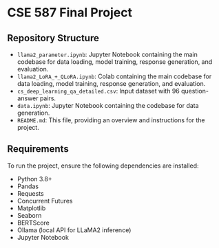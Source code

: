 # CSE 587 Final Project

## Repository Structure

- `llama2_parameter.ipynb`: Jupyter Notebook containing the main codebase for data loading, model training, response generation, and evaluation.
- `llama2_LoRA_+_QLoRA.ipynb`: Colab containing the main codebase for data loading, model training, response generation, and evaluation.
- `cs_deep_learning_qa_detailed.csv`: Input dataset with 96 question-answer pairs.
- `data.ipynb`: Jupyter Notebook containing the codebase for data generation.
- `README.md`: This file, providing an overview and instructions for the project.

## Requirements

To run the project, ensure the following dependencies are installed:

- Python 3.8+
- Pandas
- Requests
- Concurrent Futures
- Matplotlib
- Seaborn
- BERTScore
- Ollama (local API for LLaMA2 inference)
- Jupyter Notebook
